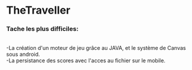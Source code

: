 # TheTraveller

<h3>Tache les plus difficiles:</h3> <br>
-La création d'un moteur de jeu grâce au JAVA, et le système de Canvas sous android.<br>
-La persistance des scores avec l'acces au fichier sur le mobile.<br>

